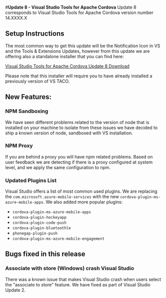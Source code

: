 <properties pageTitle="Release Notes for Update 8"
  description="Release notes for Update 8 of Visual Studio 2015 Tools for Apache Cordova"
  services=""
  documentationCenter=""
  authors="rido-min" />
  <tags
     ms.service="na"
     ms.devlang="javascript"
     ms.topic="article"
     ms.tgt_pltfrm="mobile-multiple"
     ms.workload="na"
     ms.date="03/08/2016"
     ms.author="rmpablos"/>

#**Update 8 - Visual Studio Tools for Apache Cordova**
Update 8 corresponds to Visual Studio Tools for Apache Cordova version number 14.XXXX.X 

## Setup Instructions
The most common way to get this update will be the Notification Icon in VS and the Tools & Extensions Updates,
however from this update we are offering also a standalone installer that you can find here:

[Visual Studio Tools for Apache Cordova Update 8 Download](http://go.microsoft.com/fwlink/?LinkId=XXXX)

Please note that this installer will require you to have already installed a previously version of VS TACO.

## New Features:

### NPM Sandboxing
We have seen different problems related to the version of node that is installed on your machine to isolate from these issues we have decided to ship a known version of node, sandboxed with VS installation.

### NPM Proxy
If you are behind a proxy you will have npm related problems. Based on user feedback we are detecting if there is a proxy configured at system level, and we apply the same configuration to npm.

### Updated Plugins List
Visual Studio offers a list of most common used plugins. We are replacing the `com.microsoft.azure-mobile-services` with the new `cordova-plugin-ms-azure-mobile-apps`. 
We also added more popular plugins:
- `cordova-plugin-ms-azure-mobile-apps`
- `cordova-plugin-hockeyapp`
- `cordova-plugin-code-push`
- `cordova-plugin-bluetoothle`
- `phonegap-plugin-push`
- `cordova-plugin-ms-azure-mobile-engagement`

## Bugs fixed in this release

### Associate with store (Windows) crash Visual Studio
There was a known issue that makes Visual Studio crash when users select the "associate to store" feature. We have fixed as part of Visual Studio Update 2.

 
